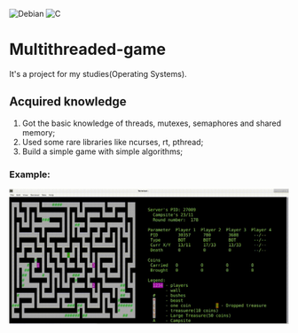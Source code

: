 ![Debian](https://img.shields.io/badge/Debian-D70A53?style=for-the-badge&logo=debian&logoColor=white)
![C](https://img.shields.io/badge/c-%2300599C.svg?style=for-the-badge&logo=c&logoColor=white)

# Multithreaded-game
It's a project for my studies(Operating Systems).

## Acquired knowledge
1) Got the basic knowledge of threads, mutexes, semaphores and shared memory;
2) Used some rare libraries like ncurses, rt, pthread;
3) Build a simple game with simple algorithms;

### Example:
![](gameGif.gif)
